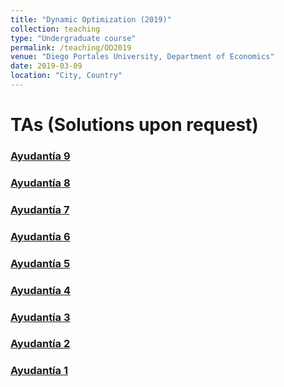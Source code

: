 ```yaml
---
title: "Dynamic Optimization (2019)"
collection: teaching
type: "Undergraduate course"
permalink: /teaching/OD2019
venue: "Diego Portales University, Department of Economics"
date: 2019-03-09
location: "City, Country"
---
```












TAs (Solutions upon request)
======

### [Ayudantía 9](http://apobletee.github.io/files/OD2019/Ayudantía-9-OD.pdf)

### [Ayudantía 8](http://apobletee.github.io/files/OD2019/Ayudantía-8-OD.pdf)

### [Ayudantía 7](http://apobletee.github.io/files/OD2019/Ayudantía-7-OD.pdf)

### [Ayudantía 6](http://apobletee.github.io/files/OD2019/Ayudantía-6-OD.pdf)

### [Ayudantía 5](http://apobletee.github.io/files/OD2019/Ayudantía-5-OD.pdf)

### [Ayudantía 4](http://apobletee.github.io/files/OD2019/Ayudantía-4-OD.pdf)

### [Ayudantía 3](http://apobletee.github.io/files/OD2019/Ayudantía-3-OD.pdf)

### [Ayudantía 2](http://apobletee.github.io/files/OD2019/Ayudantía-2-OD.pdf)

### [Ayudantía 1](http://apobletee.github.io/files/OD2019/Ayudantía-1-OD.pdf)
